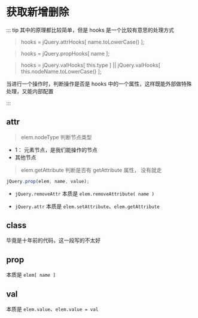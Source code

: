 # 获取新增删除

::: tip
其中的原理都比较简单，但是 hooks 是一个比较有意思的处理方式

> hooks = jQuery.attrHooks[ name.toLowerCase() ];

> hooks = jQuery.propHooks[ name ];

> hooks = jQuery.valHooks[ this.type ] || jQuery.valHooks[ this.nodeName.toLowerCase() ];

当进行一个操作时，判断操作是否是 hooks 中的一个属性，这样既能外部做特殊处理，又能内部配置

:::

## attr

> elem.nodeType 判断节点类型

- 1： 元素节点，是我们能操作的节点
- 其他节点

> elem.getAttribute 判断是否有 getAttribute 属性， 没有就走

```js
jQuery.prop(elem, name, value);
```

- `jQuery.removeAttr` 本质是 `elem.removeAttribute( name )`

- `jQuery.attr` 本质是 `elem.setAttribute`、`elem.getAttribute`

## class

毕竟是十年前的代码，这一段写的不太好

## prop

本质是 `elem[ name ]`

## val

本质是 `elem.value`、`elem.value = val`
